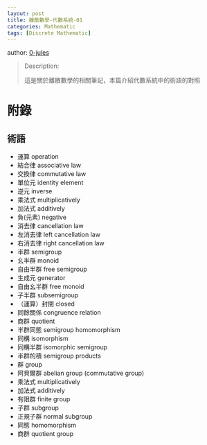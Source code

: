 ```yaml
---
layout: post
title: 離散數學-代數系統-01
categories: Mathematic
tags: [Discrete Mathematic]
---
```


author: [0-jules](https://github.com/o-jules)

> Description:
>
> 這是關於離散數學的相關筆記，本篇介紹代數系統中的術語的對照	

<!-- more -->

# 附錄

## 術語

  - 運算 operation
  - 結合律 associative law
  - 交換律 commutative law
  - 單位元 identity element
  - 逆元 inverse
  - 乘法式 multiplicatively
  - 加法式 additively
  - 負(元素) negative
  - 消去律 cancellation law
  - 左消去律 left cancellation law
  - 右消去律 right cancellation law
  - 半群 semigroup
  - 幺半群 monoid
  - 自由半群 free semigroup
  - 生成元 generator
  - 自由幺半群 free monoid
  - 子半群 subsemigroup
  - （運算）封閉 closed
  - 同餘關係 congruence relation
  - 商群 quotient
  - 半群同態 semigroup homomorphism
  - 同構 isomorphism
  - 同構半群 isomorphic semigroup
  - 半群的積 semigroup products
  - 群 group
  - 阿貝爾群 abelian group (commutative group)
  - 乘法式 multiplicatively
  - 加法式 additively
  - 有限群 finite group
  - 子群 subgroup
  - 正規子群 normal subgroup
  - 同態 homomorphism
  - 商群 quotient group
